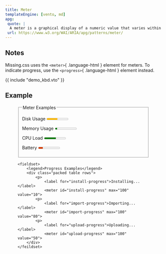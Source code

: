 ```yaml
---
title: Meter
templateEngine: [vento, md]
apg:
 quote: |
  A meter is a graphical display of a numeric value that varies within a defined range.
 url: https://www.w3.org/WAI/ARIA/apg/patterns/meter/
---
```



## Notes

Missing.css uses the `<meter>`{ .language-html } element for meters.
To indicate progress, use the `<progress>`{ .language-html } element instead.


{{ include "demo_kbd.vto" }}


## Example

<figure>
	<fieldset>
		<legend>Meter Examples</legend>
		<div class="packed table rows">
			<p>
				<label for="disk-meter">Disk Usage</label>
				<meter id="disk-meter" min="0" max="100" low="33" high="66" optimum="80" value="50">
			<p>
				<label for="memory-meter">Memory Usage</label>
				<meter id="memory-meter" min="0" max="100" low="33" high="66" optimum="20" value="10">
			<p>
				<label for="cpu-meter">CPU Load</label>
				<meter id="cpu-meter" min="0" max="100" low="33" high="66" optimum="50" value="55">
			<p>
				<label for="battery-meter">Battery</label>
				<meter id="battery-meter" min="0" max="100" low="33" high="66" optimum="80" value="20">
		</div>
	</fieldset>

	<fieldset>
		<legend>Progress Examples</legend>
		<div class="packed table rows">
			<p>
				<label for="install-progress">Installing...</label>
				<meter id="install-progress" max="100" value="10">
			<p>
				<label for="import-progress">Importing...</label>
				<meter id="import-progress" max="100" value="80">
			<p>
				<label for="upload-progress">Uploading...</label>
				<meter id="upload-progress" max="100" value="50">
		</div>
	</feildset>
</figure>
